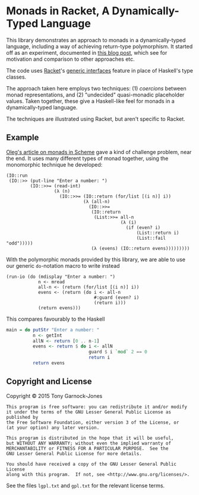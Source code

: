 # Monads in Racket, A Dynamically-Typed Language

This library demonstrates an approach to monads in a dynamically-typed
language, including a way of achieving return-type polymorphism. It
started off as an experiment, documented in
[this blog post][eighty-twenty-blog-post], which see for motivation
and comparison to other approaches etc.

The code uses [Racket](http://racket-lang.org/)'s
[generic interfaces][generics] feature in place of Haskell's type
classes.

The approach taken here employs two techniques: (1) *coercions*
between monad representations, and (2) "undecided" quasi-monadic
placeholder values. Taken together, these give a Haskell-like feel for
monads in a dynamically-typed language.

The techniques are illustrated using Racket, but aren't specific to
Racket.

  [eighty-twenty-blog-post]: http://eighty-twenty.org/2015/01/25/monads-in-dynamically-typed-languages/
  [generics]: http://docs.racket-lang.org/reference/struct-generics.html
  [oleg-article]: http://okmij.org/ftp/Scheme/monad-in-Scheme.html

## Example

[Oleg's article on monads in Scheme][oleg-article] gave a kind of
challenge problem, near the end. It uses many different types of monad
together, using the monomorphic technique he developed:

```racket
(IO::run
 (IO::>> (put-line "Enter a number: ")
         (IO::>>= (read-int)
                  (λ (n)
                    (IO::>>= (IO::return (for/list [(i n)] i))
                             (λ (all-n)
                               (IO::>>=
                                (IO::return
                                 (List:>>= all-n
                                           (λ (i)
                                             (if (even? i)
                                                 (List::return i)
                                                 (List::fail "odd")))))
                                (λ (evens) (IO::return evens)))))))))
```

With the polymorphic monads provided by this library, we are able to
use our generic `do`-notation macro to write instead

```racket
(run-io (do (mdisplay "Enter a number: ")
            n <- mread
            all-n <- (return (for/list [(i n)] i))
            evens <- (return (do i <- all-n
                                 #:guard (even? i)
                                 (return i)))
            (return evens)))
```

This compares favourably to the Haskell

```haskell
main = do putStr "Enter a number: "
          n <- getInt
          allN <- return [0 .. n-1]
          evens <- return $ do i <- allN
                               guard $ i `mod` 2 == 0
                               return i
          return evens
```

## Copyright and License

Copyright &copy; 2015 Tony Garnock-Jones

    This program is free software: you can redistribute it and/or modify
    it under the terms of the GNU Lesser General Public License as published by
    the Free Software Foundation, either version 3 of the License, or
    (at your option) any later version.

    This program is distributed in the hope that it will be useful,
    but WITHOUT ANY WARRANTY; without even the implied warranty of
    MERCHANTABILITY or FITNESS FOR A PARTICULAR PURPOSE.  See the
    GNU Lesser General Public License for more details.

    You should have received a copy of the GNU Lesser General Public License
    along with this program.  If not, see <http://www.gnu.org/licenses/>.

See the files `lgpl.txt` and `gpl.txt` for the relevant license terms.
